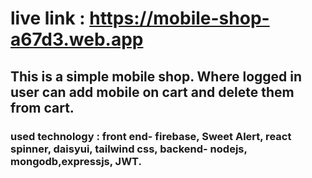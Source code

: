 # live link : https://mobile-shop-a67d3.web.app

## This is a simple mobile shop. Where logged in user can add mobile on cart and delete them from cart.

### used technology : front end- firebase, Sweet Alert, react spinner, daisyui, tailwind css, backend- nodejs, mongodb,expressjs, JWT.
